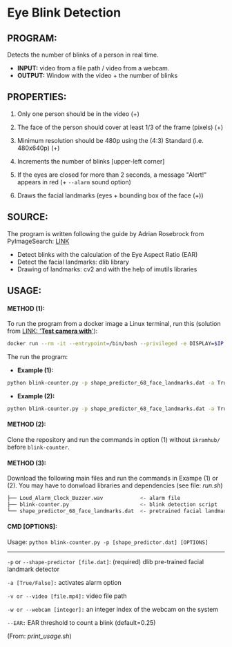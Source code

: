 # Eye Blink Detection

## PROGRAM:
Detects the number of blinks of a person in real time. 
- **INPUT:** video from a file path / video from a webcam.
- **OUTPUT:** Window with the video + the number of blinks

## PROPERTIES:
1. Only one person should be in the video (+)
2. The face of the person should cover at least 1/3 of the frame (pixels) (+)
3. Minimum resolution should be 480p using the (4:3) Standard (i.e. 480x640p) (+)

4. Increments the number of blinks [upper-left corner]
5. If the eyes are closed for more than 2 seconds, a message "Alert!" appears in red (+ `--alarm` sound option)
6. Draws the facial landmarks (eyes + bounding box of the face (+))

## SOURCE: 
The program is written following the guide by Adrian Rosebrock from PyImageSearch: [LINK](https://www.pyimagesearch.com/2017/04/24/eye-blink-detection-opencv-python-dlib/)
- Detect blinks with the calculation of the Eye Aspect Ratio (EAR)
- Detect the facial landmarks: dlib library
- Drawing of landmarks: cv2 and with the help of imutils libraries

## USAGE: 
#### METHOD (1):
To run the program from a docker image a Linux terminal, run this (solution from [LINK: '**Test camera with**'](https://stackoverflow.com/a/64634921/8664083)):
```bash 
docker run --rm -it --entrypoint=/bin/bash --privileged -e DISPLAY=$IP:0 --device=/dev/video0:/dev/video0 -v /tmp/.X11-unix:/tmp/.X11-unix ikramhub/blink-counter
```
The run the program:
- **Example (1):**
```bash
python blink-counter.py -p shape_predictor_68_face_landmarks.dat -a True --video blink_detection_demo.mp4 --EAR 0.3
```

- **Example (2):**
```bash
python blink-counter.py -p shape_predictor_68_face_landmarks.dat -a True --webcam 0 --EAR 0.25
```

#### METHOD (2):
Clone the repository and run the commands in option (1) without `ikramhub/` before `blink-counter`.

#### METHOD (3):
Download the following main files and run the commands in Exampe (1) or (2). You may have to donwload libraries and dependencies (see file: _run.sh_)

```bash
├── Loud_Alarm_Clock_Buzzer.wav            <- alarm file
├── blink-counter.py                       <- blink detection script
└── shape_predictor_68_face_landmarks.dat  <- pretrained facial landmarks detectors
```

#### CMD [OPTIONS]:

Usage:	`python blink-counter.py -p [shape_predictor.dat] [OPTIONS]`
___________________________________________________________________________________________________________
`-p` or `--shape-predictor [file.dat]`:	(required) dlib pre-trained facial landmark detector

`-a [True/False]:`	activates alarm option

`-v or --video [file.mp4]:`	video file path

`-w or --webcam [integer]:`	an integer index of the webcam on the system

`--EAR:`	EAR threshold to count a blink (default=0.25)

(From: _print_usage.sh_)
